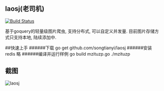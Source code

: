 ## laosj(老司机)

[![Build Status](https://travis-ci.org/songtianyi/laosj.svg?branch=master)](https://travis-ci.org/songtianyi/laosj)

基于goquery的轻量级图片爬虫, 支持分布式, 可以自定义并发量. 目前图片存储方式只支持本地, 陆续添加中.

##快速上手
######下载
    go get github.com/songtianyi/laosj
######安装redis
	略
######编译并运行样例
	go build mzituzp.go
	./mzituzp

## 截图

![laosj](http://i1.piimg.com/4851/a598ac03cd7ae15f.jpg)

